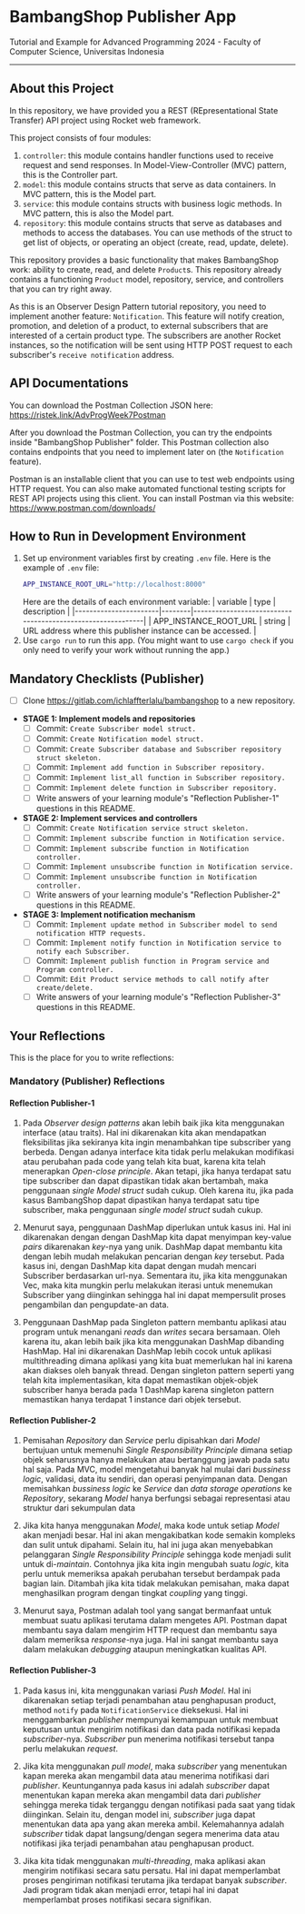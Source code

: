 # BambangShop Publisher App
Tutorial and Example for Advanced Programming 2024 - Faculty of Computer Science, Universitas Indonesia

---

## About this Project
In this repository, we have provided you a REST (REpresentational State Transfer) API project using Rocket web framework.

This project consists of four modules:
1.  `controller`: this module contains handler functions used to receive request and send responses.
    In Model-View-Controller (MVC) pattern, this is the Controller part.
2.  `model`: this module contains structs that serve as data containers.
    In MVC pattern, this is the Model part.
3.  `service`: this module contains structs with business logic methods.
    In MVC pattern, this is also the Model part.
4.  `repository`: this module contains structs that serve as databases and methods to access the databases.
    You can use methods of the struct to get list of objects, or operating an object (create, read, update, delete).

This repository provides a basic functionality that makes BambangShop work: ability to create, read, and delete `Product`s.
This repository already contains a functioning `Product` model, repository, service, and controllers that you can try right away.

As this is an Observer Design Pattern tutorial repository, you need to implement another feature: `Notification`.
This feature will notify creation, promotion, and deletion of a product, to external subscribers that are interested of a certain product type.
The subscribers are another Rocket instances, so the notification will be sent using HTTP POST request to each subscriber's `receive notification` address.

## API Documentations

You can download the Postman Collection JSON here: https://ristek.link/AdvProgWeek7Postman

After you download the Postman Collection, you can try the endpoints inside "BambangShop Publisher" folder.
This Postman collection also contains endpoints that you need to implement later on (the `Notification` feature).

Postman is an installable client that you can use to test web endpoints using HTTP request.
You can also make automated functional testing scripts for REST API projects using this client.
You can install Postman via this website: https://www.postman.com/downloads/

## How to Run in Development Environment
1.  Set up environment variables first by creating `.env` file.
    Here is the example of `.env` file:
    ```bash
    APP_INSTANCE_ROOT_URL="http://localhost:8000"
    ```
    Here are the details of each environment variable:
    | variable              | type   | description                                                |
    |-----------------------|--------|------------------------------------------------------------|
    | APP_INSTANCE_ROOT_URL | string | URL address where this publisher instance can be accessed. |
2.  Use `cargo run` to run this app.
    (You might want to use `cargo check` if you only need to verify your work without running the app.)

## Mandatory Checklists (Publisher)
-   [ ] Clone https://gitlab.com/ichlaffterlalu/bambangshop to a new repository.
-   **STAGE 1: Implement models and repositories**
    -   [ ] Commit: `Create Subscriber model struct.`
    -   [ ] Commit: `Create Notification model struct.`
    -   [ ] Commit: `Create Subscriber database and Subscriber repository struct skeleton.`
    -   [ ] Commit: `Implement add function in Subscriber repository.`
    -   [ ] Commit: `Implement list_all function in Subscriber repository.`
    -   [ ] Commit: `Implement delete function in Subscriber repository.`
    -   [ ] Write answers of your learning module's "Reflection Publisher-1" questions in this README.
-   **STAGE 2: Implement services and controllers**
    -   [ ] Commit: `Create Notification service struct skeleton.`
    -   [ ] Commit: `Implement subscribe function in Notification service.`
    -   [ ] Commit: `Implement subscribe function in Notification controller.`
    -   [ ] Commit: `Implement unsubscribe function in Notification service.`
    -   [ ] Commit: `Implement unsubscribe function in Notification controller.`
    -   [ ] Write answers of your learning module's "Reflection Publisher-2" questions in this README.
-   **STAGE 3: Implement notification mechanism**
    -   [ ] Commit: `Implement update method in Subscriber model to send notification HTTP requests.`
    -   [ ] Commit: `Implement notify function in Notification service to notify each Subscriber.`
    -   [ ] Commit: `Implement publish function in Program service and Program controller.`
    -   [ ] Commit: `Edit Product service methods to call notify after create/delete.`
    -   [ ] Write answers of your learning module's "Reflection Publisher-3" questions in this README.

## Your Reflections
This is the place for you to write reflections:

### Mandatory (Publisher) Reflections

#### Reflection Publisher-1
1. Pada *Observer design patterns* akan lebih baik jika kita menggunakan interface (atau traits). Hal ini dikarenakan kita akan mendapatkan fleksibilitas jika sekiranya kita ingin menambahkan tipe subscriber yang berbeda. Dengan adanya interface kita tidak perlu melakukan modifikasi atau perubahan pada code yang telah kita buat, karena kita telah menerapkan *Open-close principle*. Akan tetapi, jika hanya terdapat satu tipe subscriber dan dapat dipastikan tidak akan bertambah, maka penggunaan *single Model struct* sudah cukup. Oleh karena itu, jika pada kasus BambangShop dapat dipastikan hanya terdapat satu tipe subscriber, maka penggunaan *single model struct* sudah cukup.

2. Menurut saya, penggunaan DashMap diperlukan untuk kasus ini. Hal ini dikarenakan dengan dengan DashMap kita dapat menyimpan key-value *pairs* dikarenakan *key*-nya yang unik. DashMap dapat membantu kita dengan lebih mudah melakukan pencarian dengan *key* tersebut. Pada kasus ini, dengan DashMap kita dapat dengan mudah mencari Subscriber berdasarkan url-nya. Sementara itu, jika kita menggunakan Vec, maka kita mungkin perlu melakukan iterasi untuk menemukan Subscriber yang diinginkan sehingga hal ini dapat mempersulit proses pengambilan dan pengupdate-an data.

3. Penggunaan DashMap pada Singleton pattern membantu aplikasi atau program untuk menangani *reads* dan *writes* secara bersamaan. Oleh karena itu, akan lebih baik jika kita menggunakan DashMap dibanding HashMap. Hal ini dikarenakan DashMap lebih cocok untuk aplikasi multithreading dimana aplikasi yang kita buat memerlukan hal ini karena akan diakses oleh banyak thread. Dengan singleton pattern seperti yang telah kita implementasikan, kita dapat memastikan objek-objek subscriber hanya berada pada 1 DashMap karena singleton pattern memastikan hanya terdapat 1 instance dari objek tersebut.

#### Reflection Publisher-2
1. Pemisahan *Repository* dan *Service* perlu dipisahkan dari *Model* bertujuan untuk memenuhi *Single Responsibility Principle* dimana setiap objek seharusnya hanya melakukan atau bertanggung jawab pada satu hal saja. Pada MVC, model mengetahui banyak hal mulai dari *bussiness logic*, validasi, data itu sendiri, dan operasi penyimpanan data. Dengan memisahkan *bussiness logic* ke *Service* dan *data storage operations* ke *Repository*, sekarang *Model* hanya berfungsi sebagai representasi atau struktur dari sekumpulan data

2. Jika kita hanya menggunakan *Model*, maka kode untuk setiap *Model* akan menjadi besar. Hal ini akan mengakibatkan kode semakin kompleks dan sulit untuk dipahami. Selain itu, hal ini juga akan menyebabkan pelanggaran *Single Responsibility Principle* sehingga kode menjadi sulit untuk di-*maintain*. Contohnya jika kita ingin mengubah suatu *logic*, kita perlu untuk memeriksa apakah perubahan tersebut berdampak pada bagian lain. Ditambah jika kita tidak melakukan pemisahan, maka dapat menghasilkan program dengan tingkat *coupling* yang tinggi.

3. Menurut saya, Postman adalah tool yang sangat bermanfaat untuk membuat suatu aplikasi terutama dalam mengetes API. Postman dapat membantu saya dalam mengirim HTTP request dan membantu saya dalam memeriksa *response*-nya juga. Hal ini sangat membantu saya dalam melakukan *debugging* ataupun meningkatkan kualitas API.


#### Reflection Publisher-3
1. Pada kasus ini, kita menggunakan variasi *Push Model*. Hal ini dikarenakan setiap terjadi penambahan atau penghapusan product, method `notify` pada `NotificationService` dieksekusi. Hal ini menggambarkan *publisher* mempunyai kemampuan untuk membuat keputusan untuk mengirim notifikasi dan data pada notifikasi kepada *subscriber*-nya. *Subscriber* pun menerima notifikasi tersebut tanpa perlu melakukan *request*. 

2. Jika kita menggunakan *pull model*, maka *subscriber* yang menentukan kapan mereka akan mengambil data atau menerima notifikasi dari *publisher*. Keuntungannya pada kasus ini adalah *subscriber* dapat menentukan kapan mereka akan mengambil data dari *publisher* sehingga mereka tidak terganggu dengan notifikasi pada saat yang tidak diinginkan. Selain itu, dengan model ini, *subscriber* juga dapat menentukan data apa yang akan mereka ambil. Kelemahannya adalah *subscriber* tidak dapat langsung/dengan segera menerima data atau  notifikasi jika terjadi penambahan atau penghapusan product.

3. Jika kita tidak menggunakan *multi-threading*, maka aplikasi akan mengirim notifikasi secara satu persatu. Hal ini dapat memperlambat proses pengiriman notifikasi terutama jika terdapat banyak *subscriber*. Jadi program tidak akan menjadi error, tetapi hal ini dapat memperlambat proses notifikasi secara signifikan.